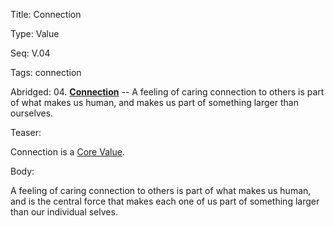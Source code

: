 Title:  Connection

Type:   Value

Seq:    V.04

Tags:   connection

Abridged: 04. **[Connection](http://www.practopians.org/tags/connection.html)** -- A feeling of caring connection to others is part of what makes us human, and  makes us part of something larger than ourselves.

Teaser: 
 
Connection is a [Core Value](../core/values.html).

Body:   
 
A feeling of caring connection to others is part of what makes us human, and is the central force that makes each one of us part of something larger than our individual selves.


